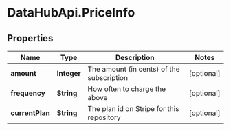 # DataHubApi.PriceInfo

## Properties
Name | Type | Description | Notes
------------ | ------------- | ------------- | -------------
**amount** | **Integer** | The amount (in cents) of the subscription | [optional] 
**frequency** | **String** | How often to charge the above | [optional] 
**currentPlan** | **String** | The plan id on Stripe for this repository | [optional] 


